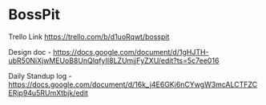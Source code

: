 # BossPit
Trello Link
https://trello.com/b/d1uoRqwt/bosspit

Design doc -
https://docs.google.com/document/d/1gHJTH-ubR50NiXjwMEUoB8UnQlqfyII8LZUmjjFyZXU/edit?ts=5c7ee016

Daily Standup log -
https://docs.google.com/document/d/16k_j4E6GKj6nCYwgW3mcALCTFZCERjp94u5RUmXtbjk/edit
